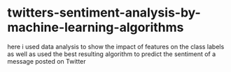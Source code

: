 # twitters-sentiment-analysis-by-machine-learning-algorithms
here i used data analysis to show the impact of features on the class labels as well as used the best resulting algorithm to predict the sentiment of a message posted on Twitter
